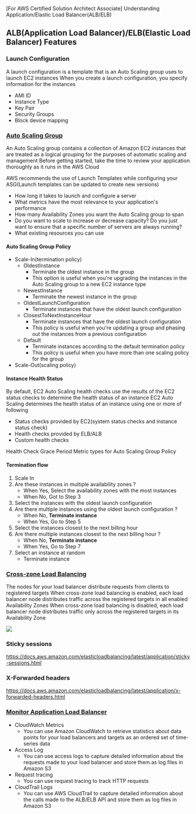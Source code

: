 [For AWS Certified Solution Architect Associate] Understanding Application/Elastic Load Balancer(ALB/ELB)

## ALB(Application Load Balancer)/ELB(Elastic Load Balancer) Features
### Launch Configuration
A launch configuration is a template that is an Auto Scaling group uses to launch EC2 instances
When you create a launch configuration, you specify information for the instances

- AMI ID
- Instance Type
- Key Pair
- Security Groups
- Block device mapping

### [Auto Scaling Group](https://docs.aws.amazon.com/autoscaling/ec2/userguide/auto-scaling-groups.html)
An Auto Scaling group contains a collection of Amazon EC2 instances that are treated as a logical grouping for the purposes of automatic scaling and management
Before getting started, take the time to review your application thoroughly as it runs in the AWS Cloud

AWS recommends the use of Launch Templates while configuring your ASG(Launch templates can be updated to create new versions)

- How long it takes to launch and configure a server
- What metrics have the most relevance to your application's performance
- How many Availability Zones you want the Auto Scaling group to span
- Do you want to scale to increase or decrease capacity? Do you just want to ensure that a specific number of servers are always running?
- What existing resources you can use

#### Auto Scaling Group Policy
- Scale-In(termination policy)
  - OldestInstance
    - Terminate the oldest instance in the group
    - This option is useful when you're upgrading the instances in the Auto Scaling group to a new EC2 instance type
  - NewestInstance
    - Terminate the newest instance in the group
  - OldestLaunchConfiguration
    - Terminate instances that have the oldest launch configuration
  - ClosestToNextInstanceHour
    - Terminate instances that have the oldest launch configuration
    - This policy is useful when you're updating a group and phasing out the instances from a previous configuration
  - Default
    - Terminate instances according to the default termination policy
    - This policy is useful when you have more than one scaling policy for the group
- Scale-Out(scaling policy)

#### Instance Health Status
By default, EC2 Auto Scaling health checks use the results of the EC2 status checks to determine the health status of an instance
EC2 Auto Scaling determines the health status of an instance using one or more of following

- Status checks provided by EC2(system status checks and instance status check)
- Health checks provided by ELB/ALB
- Custom health checks

Health Check Grace Period
Metric types for Auto Scaling Group Policy

#### Termination flow
1. Scale In
2. Are these instances in multiple availability zones ?
   - When Yes, Select the availability zones with the most instances
   - When No, Got to Step 3
3. Select the instances with the oldest launch configuration
4. Are there multiple instances using the oldest launch configuration ?
   - When No, **Terminate instance**
   - When Yes, Go to Step 5 
5. Select the instances closest to the next billing hour
6. Are there multiple instances closest to the next billing hour ?
   - When No, **Terminate instance**
   - When Yes, Go to Step 7
7. Select an instance at random 
   - Terminate instance

### [Cross-zone Load Balancing](https://docs.aws.amazon.com/elasticloadbalancing/latest/userguide/how-elastic-load-balancing-works.html#availability-zones)
The nodes for your load balancer distribute requests from clients to registered targets
When cross-zone load balancing is enabled, each load balancer node distributes traffic across the registered targets in all enabled Availability Zones
When cross-zone load balancing is disabled, each load balancer node distributes traffic only across the registered targets in its Availability Zone

![](https://s3.amazonaws.com/media.whizlabs.com/learn/CSAA-efs-7-1.PNG)

### Sticky sessions
[//]: # (TODO)
https://docs.aws.amazon.com/elasticloadbalancing/latest/application/sticky-sessions.html

### X-Forwarded headers
[//]: # (TODO)
https://docs.aws.amazon.com/elasticloadbalancing/latest/application/x-forwarded-headers.html

### [Monitor Application Load Balancer](https://docs.aws.amazon.com/elasticloadbalancing/latest/application/load-balancer-monitoring.html)
- CloudWatch Metrics
  - You can use Amazon CloudWatch to retrieve statistics about data points for your load balancers and targets as an ordered set of time-series data
- Access Log
  - You can use access logs to capture detailed information about the requests made to your load balancer and store them as log files in Amazon S3
- Request tracing 
  - You can use request tracing to track HTTP requests
- CloudTrail Logs
  - You can use AWS CloudTrail to capture detailed information about the calls made to the ALB/ELB API and store them as log files in Amazon S3

